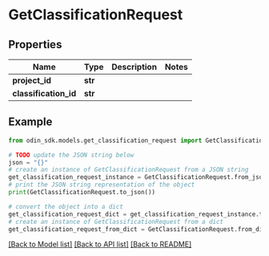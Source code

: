 # GetClassificationRequest


## Properties

Name | Type | Description | Notes
------------ | ------------- | ------------- | -------------
**project_id** | **str** |  | 
**classification_id** | **str** |  | 

## Example

```python
from odin_sdk.models.get_classification_request import GetClassificationRequest

# TODO update the JSON string below
json = "{}"
# create an instance of GetClassificationRequest from a JSON string
get_classification_request_instance = GetClassificationRequest.from_json(json)
# print the JSON string representation of the object
print(GetClassificationRequest.to_json())

# convert the object into a dict
get_classification_request_dict = get_classification_request_instance.to_dict()
# create an instance of GetClassificationRequest from a dict
get_classification_request_from_dict = GetClassificationRequest.from_dict(get_classification_request_dict)
```
[[Back to Model list]](../README.md#documentation-for-models) [[Back to API list]](../README.md#documentation-for-api-endpoints) [[Back to README]](../README.md)


